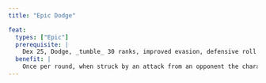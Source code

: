 ```yaml
---
title: "Epic Dodge"

feat:
  types: ["Epic"]
  prerequisite: |
    Dex 25, Dodge, _tumble_ 30 ranks, improved evasion, defensive roll class feature.
  benefit: |
    Once per round, when struck by an attack from an opponent the character has designated as the object of his or her dodge, the character may automatically avoid all damage from the attack.
---
```

